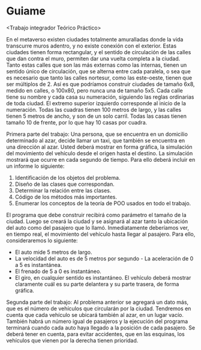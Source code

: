 # Guiame
<Trabajo integrador Teórico Práctico>

En el metaverso existen ciudades totalmente amuralladas donde la vida transcurre muros adentro, y no existe conexión con el exterior. Estas ciudades tienen forma rectangular, y el sentido de circulación de las calles que dan contra el muro, permiten dar una vuelta completa a la ciudad. Tanto estas calles que son las más externas como las internas, tienen un sentido único de circulación, que se alterna entre cada paralela, o sea que es necesario que tanto las calles nortesur, como las este-oeste, tienen que ser múltiplos de 2. Así es que podríamos construir ciudades de tamaño 6x8, medido en calles, o 100x80, pero nunca una de tamaño 5x5. Cada calle tiene su nombre y cada casa su numeración, siguiendo las reglas ordinarias de toda ciudad. El extremo superior izquierdo corresponde al inicio de la numeración. Todas las cuadras tienen 100 metros de largo, y las calles tienen 5 metros de ancho, y son de un solo carril. Todas las casas tienen tamaño 10 de frente, por lo que hay 10 casas por cuadra.

Primera parte del trabajo: Una persona, que se encuentra en un domicilio determinado al azar, decide llamar un taxi, que también se encuentra en una dirección al azar. Usted deberá mostrar en forma gráfica, la simulación del movimiento del vehículo desde el origen hasta el destino. La simulación mostrará que ocurre en cada segundo de tiempo. Para ello deberá incluir en un informe lo siguiente:

  1) Identificación de los objetos del problema.
  2) Diseño de las clases que correspondan.
  3) Determinar la relación entre las clases.
  4) Código de los métodos más importantes.
  5) Enumerar los conceptos de la teoría de POO usados en todo el trabajo.

El programa que debe construir recibirá como parámetro el tamaño de la ciudad. Luego se creará la ciudad y se asignará al azar tanto la ubicación del auto como del pasajero que lo llamó. Inmediatamente deberíamos ver, en tiempo real, el movimiento del vehículo hasta llegar al pasajero. Para ello, consideraremos lo siguiente:

  - El auto mide 5 metros de largo.
  - La velocidad del auto es de 5 metros por segundo - La aceleración de 0 a 5 es instantánea.
  - El frenado de 5 a 0 es instantáneo.
  - El giro, en cualquier sentido es instantáneo. El vehículo deberá mostrar claramente cuál es su parte delantera y su parte trasera, de forma gráfica.

Segunda parte del trabajo: Al problema anterior se agregará un dato más, que es el número de vehículos que circularán por la ciudad. Tendremos en cuenta que cada vehículo se ubicará también al azar, en un lugar vacío. También habrá un número igual de pasajeros y la ejecución del programa terminará cuando cada auto haya llegado a la posición de cada pasajero. Se deberá tener en cuenta, para evitar accidentes, que en las esquinas, los vehículos que vienen por la derecha tienen prioridad.

